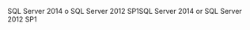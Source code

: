 <span data-ttu-id="5d0b1-101">SQL Server 2014 o SQL Server 2012 SP1</span><span class="sxs-lookup"><span data-stu-id="5d0b1-101">SQL Server 2014 or SQL Server 2012 SP1</span></span>